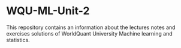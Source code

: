 # WQU-ML-Unit-2
This repository contains an information about the lectures notes and exercises solutions of WorldQuant University Machine learning and statistics.
